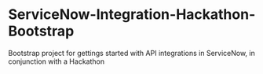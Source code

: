 # ServiceNow-Integration-Hackathon-Bootstrap
Bootstrap project for gettings started with API integrations in ServiceNow, in conjunction with a Hackathon
